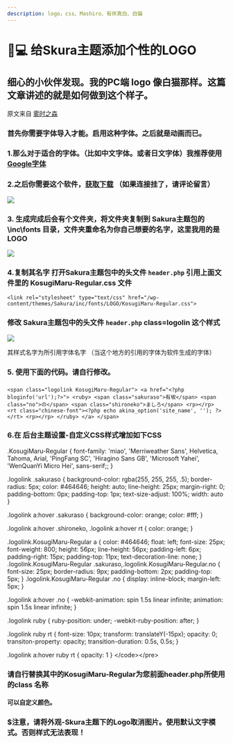 ```yaml
---
description: logo，css、Mashiro、有伴真白、白猫
---
```


# 🧑💻 给Skura主题添加个性的LOGO

## 细心的小伙伴发现。我的PC端 logo 像白猫那样。这篇文章讲述的就是如何做到这个样子。&#x20;

原文来自 [雾时之森](https://m1314.cn/212.html)&#x20;

### 首先你需要字体导入才能。启用这种字体。之后就是动画而已。&#x20;

### 1.那么对于适合的字体。（比如中文字体。或者日文字体）我推荐使用[Google字体](https://fonts.google.com/)&#x20;

### 2.之后你需要这个软件，[获取下载](https://ecomfe.github.io/fontmin/#app) （如果连接挂了，请评论留言）&#x20;

![](https://photo.jioushan.xyz/images/2020/04/17/1a377647cd0f15a16.png)

### 3. 生成完成后会有个文件夹，将文件夹复制到 Sakura主题包的 \inc\fonts 目录，文件夹重命名为你自己想要的名字，这里我用的是LOGO&#x20;

![](https://photo.jioushan.xyz/images/2020/04/17/2db212187bc6ce9e1.png)

### 4.复制其名字 打开Sakura主题包中的头文件 `header.php` 引用上面文件里的 KosugiMaru-Regular.css 文件&#x20;

```
<link rel="stylesheet" type="text/css" href="/wp-content/themes/Sakura/inc/fonts/LOGO/KosugiMaru-Regular.css">
```

### &#x20;修改 Sakura主题包中的头文件 `header.php` **class=logolin** 这个样式&#x20;

![](https://photo.jioushan.xyz/images/2020/04/17/39bb8bfe36c0f26de.png)

其样式名字为所引用字体名字 （当这个地方的引用的字体为软件生成的字体）&#x20;

### 5. 使用下面的代码。请自行修改。&#x20;

###

```
<span class="logolink KosugiMaru-Regular"> <a href="<?php bloginfo('url');?>"> <ruby> <span class="sakuraso">有坂</span> <span class="no">の</span> <span class="shironeko">ましろ</span> <rp></rp> <rt class="chinese-font"><?php echo akina_option('site_name', ''); ?></rt> <rp></rp> </ruby> </a> </span>
```

### 6.在 后台主题设置-自定义CSS样式增加如下CSS&#x20;

.KosugiMaru-Regular { font-family: 'miao', 'Merriweather Sans', Helvetica, Tahoma, Arial, 'PingFang SC', 'Hiragino Sans GB', 'Microsoft Yahei', 'WenQuanYi Micro Hei', sans-serif;; }

.logolink .sakuraso { background-color: rgba(255, 255, 255, .5); border-radius: 5px; color: #464646; height: auto; line-height: 25px; margin-right: 0; padding-bottom: 0px; padding-top: 1px; text-size-adjust: 100%; width: auto }

.logolink a:hover .sakuraso { background-color: orange; color: #fff; }

.logolink a:hover .shironeko, .logolink a:hover rt { color: orange; }

.logolink.KosugiMaru-Regular a { color: #464646; float: left; font-size: 25px; font-weight: 800; height: 56px; line-height: 56px; padding-left: 6px; padding-right: 15px; padding-top: 11px; text-decoration-line: none; } .logolink.KosugiMaru-Regular .sakuraso,.logolink.KosugiMaru-Regular.no { font-size: 25px; border-radius: 9px; padding-bottom: 2px; padding-top: 5px; } .logolink.KosugiMaru-Regular .no { display: inline-block; margin-left: 5px; }

.logolink a:hover .no { -webkit-animation: spin 1.5s linear infinite; animation: spin 1.5s linear infinite; }

.logolink ruby { ruby-position: under; -webkit-ruby-position: after; }

.logolink ruby rt { font-size: 10px; transform: translateY(-15px); opacity: 0; transiton-property: opacity; transition-duration: 0.5s, 0.5s; }

.logolink a:hover ruby rt { opacity: 1 } \</code>\</pre>&#x20;

### 请自行替换其中的**KosugiMaru-Regular**为您前面header.php所使用的class 名称&#x20;

#### 可以自定义颜色。&#x20;

### $注意，请将外观-Skura主题下的Logo取消图片。使用默认文字模式。否则样式无法表现！&#x20;
